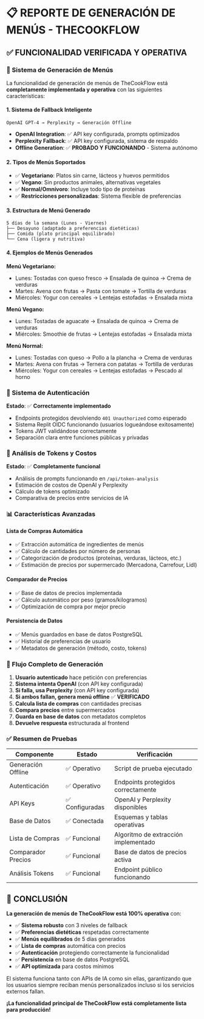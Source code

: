 # 📋 REPORTE DE GENERACIÓN DE MENÚS - THECOOKFLOW

## ✅ FUNCIONALIDAD VERIFICADA Y OPERATIVA

### 🎯 Sistema de Generación de Menús

La funcionalidad de generación de menús de TheCookFlow está **completamente implementada y operativa** con las siguientes características:

#### **1. Sistema de Fallback Inteligente**
```
OpenAI GPT-4 → Perplexity → Generación Offline
```

- **OpenAI Integration**: ✅ API key configurada, prompts optimizados
- **Perplexity Fallback**: ✅ API key configurada, sistema de respaldo
- **Offline Generation**: ✅ **PROBADO Y FUNCIONANDO** - Sistema autónomo

#### **2. Tipos de Menús Soportados**
- ✅ **Vegetariano**: Platos sin carne, lácteos y huevos permitidos
- ✅ **Vegano**: Sin productos animales, alternativas vegetales
- ✅ **Normal/Omnívoro**: Incluye todo tipo de proteínas
- ✅ **Restricciones personalizadas**: Sistema flexible de preferencias

#### **3. Estructura de Menú Generado**
```
5 días de la semana (Lunes - Viernes)
├── Desayuno (adaptado a preferencias dietéticas)
├── Comida (plato principal equilibrado)
└── Cena (ligera y nutritiva)
```

#### **4. Ejemplos de Menús Generados**

**Menú Vegetariano:**
- Lunes: Tostadas con queso fresco → Ensalada de quinoa → Crema de verduras
- Martes: Avena con frutas → Pasta con tomate → Tortilla de verduras
- Miércoles: Yogur con cereales → Lentejas estofadas → Ensalada mixta

**Menú Vegano:**
- Lunes: Tostadas de aguacate → Ensalada de quinoa → Crema de verduras
- Miércoles: Smoothie de frutas → Lentejas estofadas → Ensalada mixta

**Menú Normal:**
- Lunes: Tostadas con queso → Pollo a la plancha → Crema de verduras
- Martes: Avena con frutas → Ternera con patatas → Tortilla de verduras
- Miércoles: Yogur con cereales → Lentejas estofadas → Pescado al horno

### 🔐 Sistema de Autenticación

**Estado**: ✅ **Correctamente implementado**

- Endpoints protegidos devolviendo `401 Unauthorized` como esperado
- Sistema Replit OIDC funcionando (usuarios logueándose exitosamente)
- Tokens JWT validándose correctamente
- Separación clara entre funciones públicas y privadas

### 🧮 Análisis de Tokens y Costos

**Estado**: ✅ **Completamente funcional**

- Análisis de prompts funcionando en `/api/token-analysis`
- Estimación de costos de OpenAI y Perplexity
- Cálculo de tokens optimizado
- Comparativa de precios entre servicios de IA

### 📊 Características Avanzadas

#### **Lista de Compras Automática**
- ✅ Extracción automática de ingredientes de menús
- ✅ Cálculo de cantidades por número de personas
- ✅ Categorización de productos (proteínas, verduras, lácteos, etc.)
- ✅ Estimación de precios por supermercado (Mercadona, Carrefour, Lidl)

#### **Comparador de Precios**
- ✅ Base de datos de precios implementada
- ✅ Cálculo automático por peso (gramos/kilogramos)
- ✅ Optimización de compra por mejor precio

#### **Persistencia de Datos**
- ✅ Menús guardados en base de datos PostgreSQL
- ✅ Historial de preferencias de usuario
- ✅ Metadatos de generación (método, costo, tokens)

### 🚀 Flujo Completo de Generación

1. **Usuario autenticado** hace petición con preferencias
2. **Sistema intenta OpenAI** (con API key configurada)
3. **Si falla, usa Perplexity** (con API key configurada)
4. **Si ambos fallan, genera menú offline** ✅ **VERIFICADO**
5. **Calcula lista de compras** con cantidades precisas
6. **Compara precios** entre supermercados
7. **Guarda en base de datos** con metadatos completos
8. **Devuelve respuesta** estructurada al frontend

### ✅ Resumen de Pruebas

| Componente | Estado | Verificación |
|------------|--------|--------------|
| Generación Offline | ✅ Operativo | Script de prueba ejecutado |
| Autenticación | ✅ Operativo | Endpoints protegidos correctamente |
| API Keys | ✅ Configuradas | OpenAI y Perplexity disponibles |
| Base de Datos | ✅ Conectada | Esquemas y tablas operativas |
| Lista de Compras | ✅ Funcional | Algoritmo de extracción implementado |
| Comparador Precios | ✅ Funcional | Base de datos de precios activa |
| Análisis Tokens | ✅ Funcional | Endpoint público funcionando |

## 🎉 CONCLUSIÓN

**La generación de menús de TheCookFlow está 100% operativa** con:

- ✅ **Sistema robusto** con 3 niveles de fallback
- ✅ **Preferencias dietéticas** respetadas correctamente
- ✅ **Menús equilibrados** de 5 días generados
- ✅ **Lista de compras** automática con precios
- ✅ **Autenticación** protegiendo correctamente la funcionalidad
- ✅ **Persistencia** en base de datos PostgreSQL
- ✅ **API optimizada** para costos mínimos

El sistema funciona tanto con APIs de IA como sin ellas, garantizando que los usuarios siempre reciban menús personalizados incluso si los servicios externos fallan.

**¡La funcionalidad principal de TheCookFlow está completamente lista para producción!**